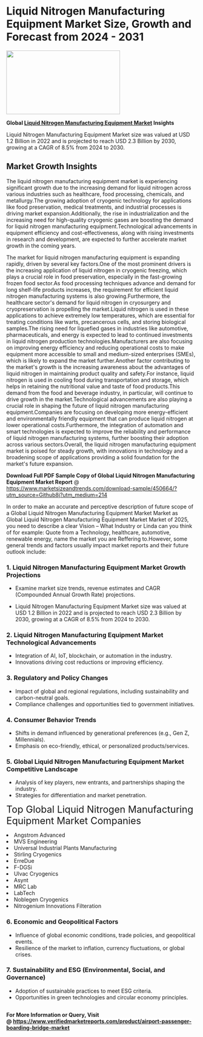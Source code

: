 <H1>Liquid Nitrogen Manufacturing Equipment Market Size, Growth and Forecast from 2024 - 2031</H1><img class="aligncenter size-medium wp-image-584254" src="https://thirdeyenews.in/wp-content/uploads/2024/09/Global-Market-Research-300x168.jpeg" alt="" width="300" height="168" /><p><strong>Global&nbsp;<a href="https://www.marketsizeandtrends.com/download-sample/450664/?utm_source=Github8j?utm_medium=214">Liquid Nitrogen Manufacturing Equipment Market</a> Insights</strong></p><p>Liquid Nitrogen Manufacturing Equipment Market size was valued at USD 1.2 Billion in 2022 and is projected to reach USD 2.3 Billion by 2030, growing at a CAGR of 8.5% from 2024 to 2030.</p><p><h2>Market Growth Insights</h2> <p>The liquid nitrogen manufacturing equipment market is experiencing significant growth due to the increasing demand for liquid nitrogen across various industries such as healthcare, food processing, chemicals, and metallurgy.The growing adoption of cryogenic technology for applications like food preservation, medical treatments, and industrial processes is driving market expansion.Additionally, the rise in industrialization and the increasing need for high-quality cryogenic gases are boosting the demand for liquid nitrogen manufacturing equipment.Technological advancements in equipment efficiency and cost-effectiveness, along with rising investments in research and development, are expected to further accelerate market growth in the coming years.</p> <p>The market for liquid nitrogen manufacturing equipment is expanding rapidly, driven by several key factors.One of the most prominent drivers is the increasing application of liquid nitrogen in cryogenic freezing, which plays a crucial role in food preservation, especially in the fast-growing frozen food sector.As food processing techniques advance and demand for long shelf-life products increases, the requirement for efficient liquid nitrogen manufacturing systems is also growing.Furthermore, the healthcare sector's demand for liquid nitrogen in cryosurgery and cryopreservation is propelling the market.Liquid nitrogen is used in these applications to achieve extremely low temperatures, which are essential for treating conditions like warts, precancerous cells, and storing biological samples.The rising need for liquefied gases in industries like automotive, pharmaceuticals, and energy is expected to lead to continued investments in liquid nitrogen production technologies.Manufacturers are also focusing on improving energy efficiency and reducing operational costs to make equipment more accessible to small and medium-sized enterprises (SMEs), which is likely to expand the market further.Another factor contributing to the market's growth is the increasing awareness about the advantages of liquid nitrogen in maintaining product quality and safety.For instance, liquid nitrogen is used in cooling food during transportation and storage, which helps in retaining the nutritional value and taste of food products.This demand from the food and beverage industry, in particular, will continue to drive growth in the market.Technological advancements are also playing a crucial role in shaping the future of liquid nitrogen manufacturing equipment.Companies are focusing on developing more energy-efficient and environmentally friendly equipment that can produce liquid nitrogen at lower operational costs.Furthermore, the integration of automation and smart technologies is expected to improve the reliability and performance of liquid nitrogen manufacturing systems, further boosting their adoption across various sectors.Overall, the liquid nitrogen manufacturing equipment market is poised for steady growth, with innovations in technology and a broadening scope of applications providing a solid foundation for the market's future expansion.</p> <p><span class=""><strong>Download Full PDF Sample Copy of Global Liquid Nitrogen Manufacturing Equipment Market Report</strong> @ <a href="https://www.marketsizeandtrends.com/download-sample/450664/?utm_source=Github8j?utm_medium=214" target="_blank">https://www.marketsizeandtrends.com/download-sample/450664/?utm_source=Github8j?utm_medium=214</a></span></p><p>In order to make an accurate and perceptive description of future scope of a Global&nbsp;Liquid Nitrogen Manufacturing Equipment Market Market as Global&nbsp;Liquid Nitrogen Manufacturing Equipment Market Market of 2025, you need to describe a clear Vision &ndash; What Industry or Linda can you think of for example: Quote from a Technology, healthcare, automotive, renewable energy, name the market you are Reffering to.However, some general trends and factors usually impact market reports and their future outlook include:</p><h3>1.&nbsp;<strong>Liquid Nitrogen Manufacturing Equipment Market Growth Projections</strong></h3><ul><li>Examine market size trends, revenue estimates and CAGR (Compounded Annual Growth Rate) projections.</li><li><p>Liquid Nitrogen Manufacturing Equipment Market size was valued at USD 1.2 Billion in 2022 and is projected to reach USD 2.3 Billion by 2030, growing at a CAGR of 8.5% from 2024 to 2030.</p></li></ul><h3>2.&nbsp;<strong>Liquid Nitrogen Manufacturing Equipment Market Technological Advancements</strong></h3><ul><li>Integration of AI, IoT, blockchain, or automation in the industry.</li><li>Innovations driving cost reductions or improving efficiency.</li></ul><h3>3.&nbsp;<strong>Regulatory and Policy Changes</strong></h3><ul><li>Impact of global and regional regulations, including sustainability and carbon-neutral goals.</li><li>Compliance challenges and opportunities tied to government initiatives.</li></ul><h3>4.&nbsp;<strong>Consumer Behavior Trends</strong></h3><ul><li>Shifts in demand influenced by generational preferences (e.g., Gen Z, Millennials).</li><li>Emphasis on eco-friendly, ethical, or personalized products/services.</li></ul><h3>5.&nbsp;<strong>Global Liquid Nitrogen Manufacturing Equipment Market Competitive Landscape</strong></h3><ul><li>Analysis of key players, new entrants, and partnerships shaping the industry.</li><li>Strategies for differentiation and market penetration.</li></ul><p data-pm-slice="1 1 []"><span style="color: inherit; font-family: inherit; font-size: 25px;">Top Global Liquid Nitrogen Manufacturing Equipment Market Companies</span></p><div class="" data-test-id=""><p><li>Angstrom Advanced</li><li> MVS Engineering</li><li> Universal Industrial Plants Manufacturing</li><li> Stirling Cryogenics</li><li> ErreDue</li><li> F-DGSi</li><li> Ulvac Cryogenics</li><li> Asynt</li><li> MRC Lab</li><li> LabTech</li><li> Noblegen Cryogenics</li><li> Nitrogenium Innovations Filteration</li></p></div><h3>6.&nbsp;<strong>Economic and Geopolitical Factors</strong></h3><ul><li>Influence of global economic conditions, trade policies, and geopolitical events.</li><li>Resilience of the market to inflation, currency fluctuations, or global crises.</li></ul><h3>7.&nbsp;<strong>Sustainability and ESG (Environmental, Social, and Governance)</strong></h3><ul><li>Adoption of sustainable practices to meet ESG criteria.</li><li>Opportunities in green technologies and circular economy principles.</li></ul><h2><strong style="font-size: 14px;">For More Information or Query, Visit @&nbsp;</strong><a style="background-color: #ffffff; font-size: 14px;" href="https://www.marketsizeandtrends.com/report/liquid-nitrogen-manufacturing-equipment-market/" target="_blank">https://www.verifiedmarketreports.com/product/airport-passenger-boarding-bridge-market</a></h2>